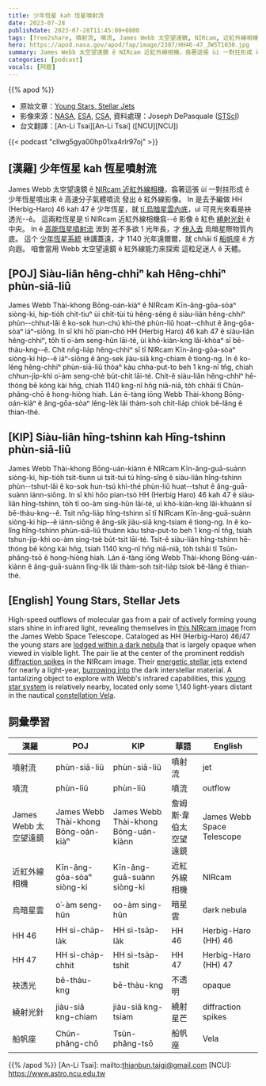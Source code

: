 ```yaml
---
title: 少年恆星 kah 恆星噴射流
date: 2023-07-28
publishdate: 2023-07-28T11:45:00+0800
tags: [free2share, 噴射流, 噴流, James Webb 太空望遠鏡, NIRcam, 近紅外線相機, 烏暗星雲, HH 46, HH 47, 袂透光, 繞射光針, 船帆座]
hero: https://apod.nasa.gov/apod/fap/image/2307/HH46-47_JWST1030.jpg
summary: James Webb 太空望遠鏡 ê NIRcam 近紅外線相機，翕著這張 ùi 一對拄形成 ê 少年恆星噴出來 ê 高速分子氣體噴流 發出 ê 紅外線影像。
categories: [podcast]
vocals: [阿錕]
---
```


{{% apod %}}

- 原始文章：[Young Stars, Stellar Jets](https://apod.nasa.gov/apod/ap230728.html)
- 影像來源：[NASA](https://www.nasa.gov), [ESA](https://www.esa.int/), [CSA](https://www.asc-csa.gc.ca/eng/), 資料處理：Joseph DePasquale ([STScI](https://www.stsci.edu))
- 台文翻譯：[An-Li Tsai][An-Li Tsai] ([NCU][NCU])

{{< podcast "cllwg5gya00hp01xa4rlr97oj" >}}

## [漢羅] 少年恆星 kah 恆星噴射流
James Webb 太空望遠鏡 ê [NIRcam 近紅外線相機][this NIRcam image]，翕著這張 ùi 一對拄形成 ê 少年恆星噴出來 ê 高速分子氣體噴流 發出 ê 紅外線影像。
In 是去予編做 HH (Herbig-Haro) 46 kah 47 ê 少年恆星，就 [tī 烏暗星雲內底][lodged within a dark nebula]，uì 可見光來看是袂透光--ê。
這兩粒恆星是 tī NIRcam 近紅外線相機翕--ê 影像 ê 紅色 [繞射光針][diffraction spikes] ê 中央。
In ê [高能恆星噴射流][energetic stellar jets] 湠到 差不多欲 1 光年長，才 [伸入去][burrowing into] 烏暗星際物質內底。
這个 [少年恆星系統][young star system] 袂講蓋遠，才 1140 光年遠爾爾，就 chhāi tī [船帆座][constellation Vela] ê 方向遐。
咱會當用 Webb 太空望遠鏡 ê 紅外線能力來探索 這粒足迷人 ê 天體。

## [POJ] Siàu-liân hêng-chhiⁿ kah Hêng-chhiⁿ phùn-siā-liû
James Webb Thài-khong Bōng-oán-kiàⁿ ê NIRcam Kīn-âng-gōa-sòaⁿ siòng-ki, hip-tio̍h chit-tiuⁿ ùi chi̍t-tùi tú hêng-sêng ê siàu-liân hêng-chhiⁿ phùn--chhut-lâi ê ko-sok hun-chú khì-thé phùn-liû hoat--chhut ê âng-gōa-sòaⁿ iáⁿ-siōng.
In sī khì hō͘ pian-chò HH (Herbig Haro) 46 kah 47 ê siàu-liân hêng-chhiⁿ, to̍h tī o͘-àm seng-hûn lāi-té, ùi khó-kiàn-kng lâi-khòaⁿ sī bē-thàu-kng--ê.
Chit nn̄g-lia̍p hêng-chhiⁿ sī tī NIRcam Kīn-âng-gōa-sòaⁿ siòng-ki hip--ê iáⁿ-siōng ê âng-sek jiàu-siā kng-chiam ê tiong-ng.
In ê ko-lêng hêng-chhiⁿ phùn-siā-liû thòaⁿ kàu chha-put-to beh 1 kng-nî tn̂g, chiah chhun-ji̍p-khì o͘-àm seng-chè bu̍t-chit lāi-té.
Chit-ê siàu-liân hêng-chhiⁿ hē-thóng bē kóng kài hn̄g, chiah 1140 kng-nî hn̄g niā-niā, to̍h chhāi tī Chûn-phâng-chō ê hong-hiòng hiah.
Lán ē-tàng iōng Webb Thài-khong Bōng-oán-kiàⁿ ê âng-gōa-sòaⁿ lêng-le̍k lâi thàm-soh chit-lia̍p chiok bê-lâng ê thian-thé.

## [KIP] Siàu-liân hîng-tshinn kah Hîng-tshinn phùn-siā-liû
James Webb Thài-khong Bōng-uán-kiànn ê NIRcam Kīn-âng-guā-suànn siòng-ki, hip-tio̍h tsit-tiunn uì tsi̍t-tuì tú hîng-sîng ê siàu-liân hîng-tshinn phùn--tshut-lâi ê ko-sok hun-tsú khì-thé phùn-liû huat--tshut ê âng-guā-suànn iánn-siōng.
In sī khì hōo pian-tsò HH (Herbig Haro) 46 kah 47 ê siàu-liân hîng-tshinn, to̍h tī oo-àm sing-hûn lāi-té, uì khó-kiàn-kng lâi-khuànn sī bē-thàu-kng--ê.
Tsit nn̄g-lia̍p hîng-tshinn sī tī NIRcam Kīn-âng-guā-suànn siòng-ki hip--ê iánn-siōng ê âng-sik jiàu-siā kng-tsiam ê tiong-ng.
In ê ko-lîng hîng-tshinn phùn-siā-liû thuànn kàu tsha-put-to beh 1 kng-nî tn̂g, tsiah tshun-ji̍p-khì oo-àm sing-tsè bu̍t-tsit lāi-té.
Tsit-ê siàu-liân hîng-tshinn hē-thóng bē kóng kài hn̄g, tsiah 1140 kng-nî hn̄g niā-niā, to̍h tshāi tī Tsûn-phâng-tsō ê hong-hiòng hiah.
Lán ē-tàng iōng Webb Thài-khong Bōng-uán-kiànn ê âng-guā-suànn lîng-li̍k lâi thàm-soh tsit-lia̍p tsiok bê-lâng ê thian-thé.

## [English] Young Stars, Stellar Jets
High-speed outflows of molecular gas from a pair of actively forming young stars shine in infrared light, revealing themselves in [this NIRcam image][this NIRcam image] from the James Webb Space Telescope.
Cataloged as HH (Herbig-Haro) 46/47 the young stars are [lodged within a dark nebula][lodged within a dark nebula] that is largely opaque when viewed in visible light.
The pair lie at the center of the prominent reddish [diffraction spikes][diffraction spikes] in the NIRcam image.
Their [energetic stellar jets][energetic stellar jets] extend for nearly a light-year, [burrowing into][burrowing into] the dark interstellar material.
A tantalizing object to explore with Webb's infrared capabilities, this [young star system][young star system] is relatively nearby, located only some 1,140 light-years distant in the nautical [constellation Vela][constellation Vela].

## 詞彙學習

|漢羅|POJ|KIP|華語|English|
|-|-|-|-|-|
|噴射流|phùn-siā-liû|phùn-siā-liû|噴射流|jet|
|噴流|phùn-liû|phùn-liû|噴流|outflow|
|James Webb 太空望遠鏡|James Webb Thài-khong Bōng-oán-kiàⁿ|James Webb Thài-khong Bōng-uán-kiànn|詹姆斯·韋伯太空望遠鏡|James Webb Space Telescope|
|近紅外線相機|Kīn-âng-gōa-sòaⁿ siòng-ki|Kīn-âng-guā-suànn siòng-ki|近紅外線相機|NIRcam|
|烏暗星雲|o͘-àm seng-hûn|oo-àm sing-hûn|暗星雲|dark nebula|
|HH 46|HH sì-cha̍p-la̍k|HH sì-tsa̍p-la̍k|HH 46|Herbig-Haro (HH) 46|
|HH 47|HH sì-cha̍p-chhit|HH sì-tsa̍p-tshit|HH 47|Herbig-Haro (HH) 47|
|袂透光|bē-thàu-kng|bē-thàu-kng|不透明|opaque|
|繞射光針|jiàu-siā kng-chiam|jiàu-siā kng-tsiam|繞射星芒|diffraction spikes|
|船帆座|Chûn-phâng-chō|Tsûn-phâng-tsō|船帆座|Vela|

{{% /apod %}}
[An-Li Tsai]: mailto:thianbun.taigi@gmail.com
[NCU]: https://www.astro.ncu.edu.tw

[copyright]: https://apod.nasa.gov/apod/fap/lib/about_apod.html#srapply
[License]: https://creativecommons.org/licenses/by/2.0/

[this NIRcam image]:https://webbtelescope.org/contents/media/images/2023/131/01H53089T1FMZZN48VD4Z73FRC
[lodged within a dark nebula]:https://www.eso.org/public/ireland/images/eso1336c/
[diffraction spikes]:https://webbtelescope.org/contents/media/images/01G529MX46J7AFK61GAMSHKSSN
[energetic stellar jets]:https://webbtelescope.org/contents/media/images/2018/53/4266-Image?Tag=Stellar%20Jets
[burrowing into]:https://www.spitzer.caltech.edu/image/ssc2003-06f-embedded-outflow-in-hh-46-47
[young star system]:http://arxiv.org/abs/astro-ph/0304258
[constellation Vela]:http://www.hawastsoc.org/deepsky/vel/index.html
